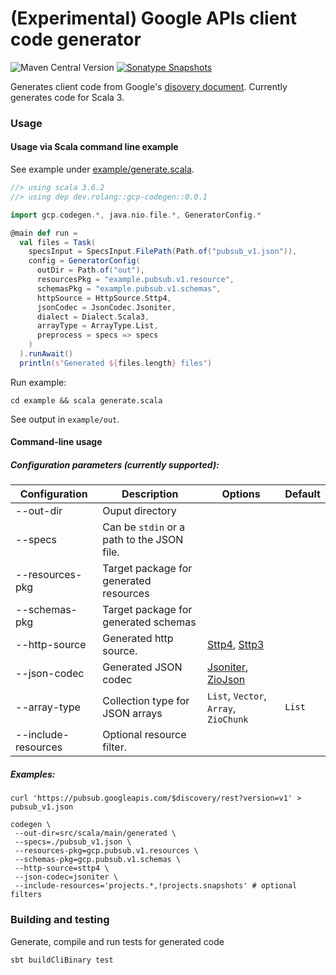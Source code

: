 # (Experimental) Google APIs client code generator

![Maven Central Version](https://img.shields.io/maven-central/v/dev.rolang/gcp-codegen_3)
[![Sonatype Snapshots](https://img.shields.io/nexus/s/https/oss.sonatype.org/dev.rolang/gcp-codegen_3.svg?label=Sonatype%20Snapshot)](https://oss.sonatype.org/content/repositories/snapshots/dev/rolang/gcp-codegen_3/)

Generates client code from Google's [disovery document](https://developers.google.com/discovery/v1/using).
Currently generates code for Scala 3.

### Usage

#### Usage via Scala command line example
See example under [example/generate.scala](./example/generate.scala).

```scala
//> using scala 3.6.2
//> using dep dev.rolang::gcp-codegen::0.0.1

import gcp.codegen.*, java.nio.file.*, GeneratorConfig.*

@main def run =
  val files = Task(
    specsInput = SpecsInput.FilePath(Path.of("pubsub_v1.json")),
    config = GeneratorConfig(
      outDir = Path.of("out"),
      resourcesPkg = "example.pubsub.v1.resource",
      schemasPkg = "example.pubsub.v1.schemas",
      httpSource = HttpSource.Sttp4,
      jsonCodec = JsonCodec.Jsoniter,
      dialect = Dialect.Scala3,
      arrayType = ArrayType.List,
      preprocess = specs => specs
    )
  ).runAwait()
  println(s"Generated ${files.length} files")
```
Run example:
```shell
cd example && scala generate.scala
```
See output in `example/out`.

#### Command-line usage

##### Configuration parameters (currently supported):

| Configuration       | Description | Options | Default |
| ------------------- | ---------------- | ------- | --- |
| --out-dir           | Ouput directory | | |
| --specs             | Can be `stdin` or a path to the JSON file. | | |
| --resources-pkg     | Target package for generated resources |  | |
| --schemas-pkg       | Target package for generated schemas |  | |
| --http-source       | Generated http source. | [Sttp4](https://sttp.softwaremill.com/en/latest), [Sttp3](https://sttp.softwaremill.com/en/stable) | |
| --json-codec        | Generated JSON codec | [Jsoniter](https://github.com/plokhotnyuk/jsoniter-scala), [ZioJson](https://zio.dev/zio-json)  | |
| --array-type        | Collection type for JSON arrays | `List`, `Vector`, `Array`, `ZioChunk` | `List` |
| --include-resources | Optional resource filter. | | |

##### Examples:

```shell
curl 'https://pubsub.googleapis.com/$discovery/rest?version=v1' > pubsub_v1.json

codegen \
 --out-dir=src/scala/main/generated \
 --specs=./pubsub_v1.json \
 --resources-pkg=gcp.pubsub.v1.resources \
 --schemas-pkg=gcp.pubsub.v1.schemas \
 --http-source=sttp4 \
 --json-codec=jsoniter \
 --include-resources='projects.*,!projects.snapshots' # optional filters
```

### Building and testing

Generate, compile and run tests for generated code
```shell
sbt buildCliBinary test
```